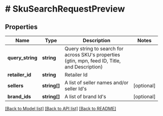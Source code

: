 # # SkuSearchRequestPreview

## Properties

Name | Type | Description | Notes
------------ | ------------- | ------------- | -------------
**query_string** | **string** | Query string to search for across SKU&#39;s properties (gtin, mpn, feed ID, Title, and Description) |
**retailer_id** | **string** | Retailer Id |
**sellers** | **string[]** | A list of seller names and/or seller Id&#39;s | [optional]
**brand_ids** | **string[]** | A list of brand Id&#39;s | [optional]

[[Back to Model list]](../../README.md#models) [[Back to API list]](../../README.md#endpoints) [[Back to README]](../../README.md)
